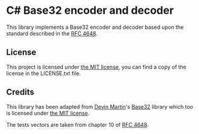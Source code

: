﻿# C# Base32 encoder and decoder

This library implements a Base32 encoder and decoder based upon the standard described in the [RFC 4648].

## License

This project is licensed under [the MIT license], you can find a copy of the license in the LICENSE.txt file.

## Credits

This library has been adapted from [Devin Martin]'s [Base32] library which too is licensed under [the MIT license].

The tests vectors are taken from chapter 10 of [RFC 4648].

  [RFC 4648]: https://www.rfc-editor.org/info/rfc4648
  [the MIT license]: https://opensource.org/licenses/MIT
  [Devin Martin]: https://bitbucket.org/devinmartin
  [Base32]: https://bitbucket.org/devinmartin/base32
